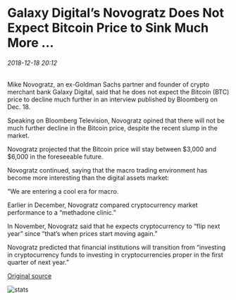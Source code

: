 # Galaxy Digital’s Novogratz Does Not Expect Bitcoin Price to Sink Much More ...

###### 2018-12-18 20:12

Mike Novogratz, an ex-Goldman Sachs partner and founder of crypto merchant bank Galaxy Digital, said that he does not expect the Bitcoin (BTC) price to decline much further in an interview published by Bloomberg on Dec. 18.

Speaking on Bloomberg Television, Novogratz opined that there will not be much further decline in the Bitcoin price, despite the recent slump in the market.

Novogratz projected that the Bitcoin price will stay between $3,000 and $6,000 in the foreseeable future.

Novogratz continued, saying that the macro trading environment has become more interesting than the digital assets market:

"We are entering a cool era for macro.

Earlier in December, Novogratz compared cryptocurrency market performance to a “methadone clinic.”

In November, Novogratz said that he expects cryptocurrency to “flip next year” since “that’s when prices start moving again.”

Novogratz predicted that financial institutions will transition from “investing in cryptocurrency funds to investing in cryptocurrencies proper in the first quarter of next year.”

[Original source](https://cointelegraph.com/news/galaxy-digitals-novogratz-does-not-expect-bitcoin-price-to-sink-much-more)

![stats](https://c.statcounter.com/11760860/0/a89fa40b/1/ "stats")